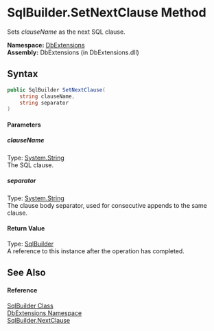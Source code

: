 SqlBuilder.SetNextClause Method
===============================
Sets *clauseName* as the next SQL clause.

**Namespace:** [DbExtensions][1]  
**Assembly:** DbExtensions (in DbExtensions.dll)

Syntax
------

```csharp
public SqlBuilder SetNextClause(
	string clauseName,
	string separator
)
```

#### Parameters

##### *clauseName*
Type: [System.String][2]  
The SQL clause.

##### *separator*
Type: [System.String][2]  
The clause body separator, used for consecutive appends to the same clause.

#### Return Value
Type: [SqlBuilder][3]  
A reference to this instance after the operation has completed.

See Also
--------

#### Reference
[SqlBuilder Class][3]  
[DbExtensions Namespace][1]  
[SqlBuilder.NextClause][4]  

[1]: ../README.md
[2]: http://msdn.microsoft.com/en-us/library/s1wwdcbf
[3]: README.md
[4]: NextClause.md